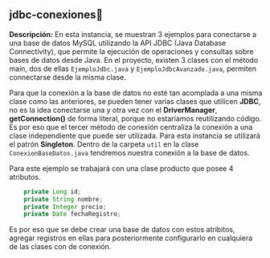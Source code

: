 ## jdbc-conexiones🧱

**Descripción:** En esta instancia, se muestran 3 ejemplos para conectarse a una base de datos MySQL utilizando la API JDBC (Java Database Connectivity), que permite
la ejecución de operaciones y consultas sobre bases de datos desde Java. En el proyecto, existen 3 clases con el método main, dos de ellas `EjemploJdbc.java` y 
`EjemploJdbcAvanzado.java`, permiten connectarse desde la misma clase. 

Para que la conexión a la base de datos no esté tan acomplada a una misma clase como las anteriores,
se pueden tener varias clases que utilicen **JDBC**, no es la idea conectarse una y otra vez con el **DriverManager**, **getConnection()** de forma literal, porque no estaríamos
reutilizando código. Es por eso que el tercer método de conexión centraliza la conexión a una clase independiente que puede ser utilizada. Para esta instancia se utilizará el patrón
**Singleton**. Dentro de la carpeta `util` en la clase `ConexionBaseDatos.java` tendremos nuestra conexión a la base de datos.

Para este ejemplo se trabajará con una clase producto que posee 4 atributos.

```Java
    private Long id;
    private String nombre;
    private Integer precio;
    private Date fechaRegistro;
```

Es por eso que se debe crear una base de datos con estos atribitos, agregar registros en ellas para posteriormente configurarlo en cualquiera de las clases con de conexión.
